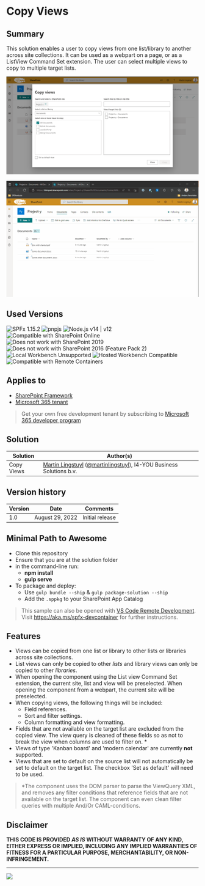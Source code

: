 # Copy Views

## Summary

This solution enables a user to copy views from one list/library to another across site collections. It can be used as a webpart on a page, or as a ListView Command Set extension. The user can select multiple views to copy to multiple target lists.

![Copy Views extension](./assets/copy-views-screenshot.png)

![Copy Views](./assets/copy-views.gif)

## Used Versions

![SPFx 1.15.2](https://img.shields.io/badge/SPFx-1.15.2-green.svg)
![pnpjs](https://img.shields.io/badge/pnpjs-3.6-green.svg)
![Node.js v14 | v12](https://img.shields.io/badge/Node.js-v14%20%7C%20v12-green.svg)
![Compatible with SharePoint Online](https://img.shields.io/badge/SharePoint%20Online-Compatible-green.svg)
![Does not work with SharePoint 2019](https://img.shields.io/badge/SharePoint%20Server%202019-Unknown-red.svg "SharePoint Server 2019 requires SPFx 1.4.1 or lower")
![Does not work with SharePoint 2016 (Feature Pack 2)](https://img.shields.io/badge/SharePoint%20Server%202016%20(Feature%20Pack%202)-Unknown-red.svg "SharePoint Server 2016 Feature Pack 2 requires SPFx 1.1")
![Local Workbench Unsupported](https://img.shields.io/badge/Local%20Workbench-Unsupported-red.svg "Local workbench is no longer available as of SPFx 1.13 and above")
![Hosted Workbench Compatible](https://img.shields.io/badge/Hosted%20Workbench-Compatible-green.svg)
![Compatible with Remote Containers](https://img.shields.io/badge/Remote%20Containers-Compatible-green.svg)

## Applies to

- [SharePoint Framework](https://aka.ms/spfx)
- [Microsoft 365 tenant](https://docs.microsoft.com/en-us/sharepoint/dev/spfx/set-up-your-developer-tenant)

> Get your own free development tenant by subscribing to [Microsoft 365 developer program](http://aka.ms/o365devprogram)

## Solution

| Solution    | Author(s)                                               |
| ----------- | ------------------------------------------------------- |
| Copy Views | [Martin Lingstuyl](https://github.com/martinlingstuyl) ([@martinlingstuyl](https://twitter.com/martinlingstuyl)), I4-YOU Business Solutions b.v. |

## Version history

| Version | Date             | Comments        |
| ------- | ---------------- | --------------- |
| 1.0     | August 29, 2022 | Initial release |

## Minimal Path to Awesome

- Clone this repository
- Ensure that you are at the solution folder
- in the command-line run:
  - **npm install**
  - **gulp serve**
- To package and deploy:
  - Use `gulp bundle --ship` & `gulp package-solution --ship`
  - Add the `.sppkg` to your SharePoint App Catalog

>  This sample can also be opened with [VS Code Remote Development](https://code.visualstudio.com/docs/remote/remote-overview). Visit https://aka.ms/spfx-devcontainer for further instructions.

## Features

- Views can be copied from one list or library to other lists or libraries across site collections.
- List views can only be copied to other *lists* and library views can only be copied to other *libraries*.
- When opening the component using the List view Command Set extension, the current site, list and view will be preselected. When opening the component from a webpart, the current site will be preselected. 
- When copying views, the following things will be included:
  - Field references. 
  - Sort and filter settings. 
  - Column formatting and view formatting.
- Fields that are not available on the target list are excluded from the copied view. The view query is cleaned of these fields so as not to break the view when columns are used to filter on. *
- Views of type 'Kanban board' and 'modern calendar' are currently **not** supported.
- Views that are set to default on the source list will not automatically be set to default on the target list. The checkbox 'Set as default' will need to be used. 

> *The component uses the DOM parser to parse the ViewQuery XML, and removes any filter conditions that reference fields that are not available on the target list. The component can even clean filter queries with multiple And/Or CAML-conditions.

## Disclaimer

**THIS CODE IS PROVIDED _AS IS_ WITHOUT WARRANTY OF ANY KIND, EITHER EXPRESS OR IMPLIED, INCLUDING ANY IMPLIED WARRANTIES OF FITNESS FOR A PARTICULAR PURPOSE, MERCHANTABILITY, OR NON-INFRINGEMENT.**

---

<img src="https://pnptelemetry.azurewebsites.net/sp-dev-fx-webparts/samples/react-copy-views" />